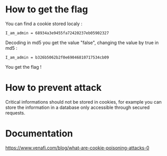 
# How to get the flag

You can find a cookie stored localy :
```
I_am_admin = 68934a3e9455fa72420237eb05902327
```
Decoding in md5 you get the value "false", changing the value by true in md5 :
```
I_am_admin = b326b5062b2f0e69046810717534cb09
``` 
You get the flag !

# How to prevent attack

Critical informations should not be stored in cookies, for example you can store the information in a database 
only accessible through secured requests.

# Documentation

https://www.venafi.com/blog/what-are-cookie-poisoning-attacks-0